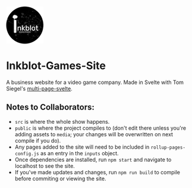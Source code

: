 ![Company logo](/public/media/logo_small.png)
# Inkblot-Games-Site
A business website for a video game company. Made in Svelte with Tom Siegel's <a href="https://github.com/Tom-Siegel/multi-page-svelte">multi-page-svelte</a>.
## Notes to Collaborators:
- ```src``` is where the whole show happens.
- ```public``` is where the project compiles to (don't edit there unless you're adding assets to ```media```; your changes will be overwritten on next compile if you do).
- Any pages added to the site will need to be included in ```rollup-pages-config.js``` as an entry in the ```inputs``` object.
- Once dependencies are installed, run ```npm start``` and navigate to localhost to see the site.
- If you've made updates and changes, run ```npm run build``` to compile before commiting or viewing the site.
